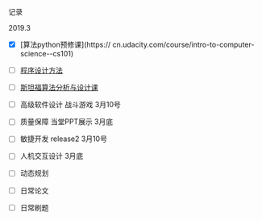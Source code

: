 记录

2019.3

* [x] [算法python预修课](https:// cn.udacity.com/course/intro-to-computer-science--cs101)  
* [ ] [程序设计方法](<https://www.udacity.com/course/design-of-computer-programs--cs212>)
* [ ] [斯坦福算法分析与设计课](<https://lagunita.stanford.edu/courses/course-v1:Engineering+Algorithms1+SelfPaced/about>)
* [ ] 高级软件设计 战斗游戏 3月10号
* [ ] 质量保障 当堂PPT展示 3月底
* [ ] 敏捷开发 release2 3月10号
* [ ] 人机交互设计 3月底
* [ ] 动态规划
* [ ] 日常论文
* [ ] 日常刷题

